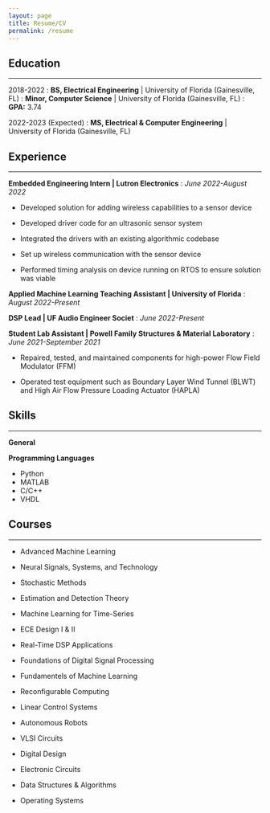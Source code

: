 ```yaml
---
layout: page
title: Resume/CV
permalink: /resume
---
```


## Education
---------


2018-2022
:   **BS, Electrical Engineering**	\| University of Florida (Gainesville, FL)
:	**Minor, Computer Science**		\| University of Florida (Gainesville, FL)
:	**GPA:** 3.74

2022-2023 (Expected)
:   **MS, Electrical & Computer Engineering** \| University of Florida (Gainesville, FL)


## Experience
---------


**Embedded Engineering Intern | Lutron Electronics**
:   *June 2022-August 2022*

- Developed solution for adding wireless capabilities to a sensor device

- Developed driver code for an ultrasonic sensor system

- Integrated the drivers with an existing algorithmic codebase

- Set up wireless communication with the sensor device

- Performed timing analysis on device running on RTOS to ensure solution was viable

**Applied Machine Learning Teaching Assistant | University of Florida**
:   *August 2022-Present*

**DSP Lead | UF Audio Engineer Societ**
:   *June 2022-Present*

**Student Lab Assistant | Powell Family Structures & Material Laboratory**
:   *June 2021-September 2021*

- Repaired, tested, and maintained components for high-power Flow Field Modulator (FFM)

- Operated test equipment such as Boundary Layer Wind Tunnel (BLWT) and High Air Flow Pressure Loading Actuator (HAPLA)


## Skills
---------


**General**

**Programming Languages**

* Python
* MATLAB
* C/C++
* VHDL


## Courses
---------


* Advanced Machine Learning

* Neural Signals, Systems, and Technology

* Stochastic Methods

* Estimation and Detection Theory

* Machine Learning for Time-Series

* ECE Design I & II

* Real-Time DSP Applications

* Foundations of Digital Signal Processing

* Fundamentels of Machine Learning

* Reconfigurable Computing

* Linear Control Systems

* Autonomous Robots

* VLSI Circuits

* Digital Design

* Electronic Circuits

* Data Structures & Algorithms

* Operating Systems